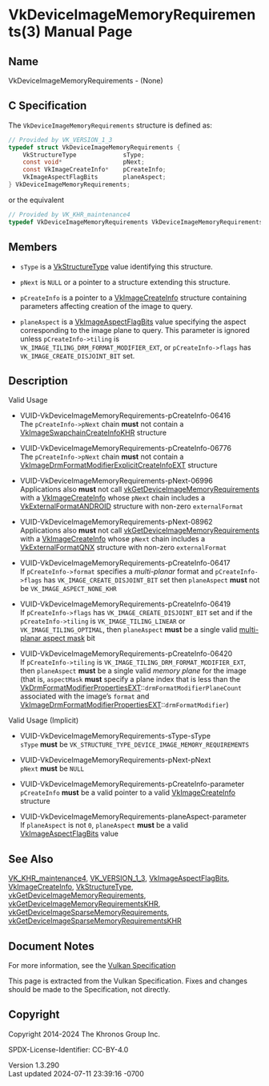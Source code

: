 # VkDeviceImageMemoryRequirements(3) Manual Page

## Name

VkDeviceImageMemoryRequirements - (None)



## <a href="#_c_specification" class="anchor"></a>C Specification

The `VkDeviceImageMemoryRequirements` structure is defined as:

``` c
// Provided by VK_VERSION_1_3
typedef struct VkDeviceImageMemoryRequirements {
    VkStructureType             sType;
    const void*                 pNext;
    const VkImageCreateInfo*    pCreateInfo;
    VkImageAspectFlagBits       planeAspect;
} VkDeviceImageMemoryRequirements;
```

or the equivalent

``` c
// Provided by VK_KHR_maintenance4
typedef VkDeviceImageMemoryRequirements VkDeviceImageMemoryRequirementsKHR;
```

## <a href="#_members" class="anchor"></a>Members

- `sType` is a [VkStructureType](https://registry.khronos.org/vulkan/specs/1.3-extensions/man/html/VkStructureType.html) value identifying
  this structure.

- `pNext` is `NULL` or a pointer to a structure extending this
  structure.

- `pCreateInfo` is a pointer to a
  [VkImageCreateInfo](https://registry.khronos.org/vulkan/specs/1.3-extensions/man/html/VkImageCreateInfo.html) structure containing
  parameters affecting creation of the image to query.

- `planeAspect` is a [VkImageAspectFlagBits](https://registry.khronos.org/vulkan/specs/1.3-extensions/man/html/VkImageAspectFlagBits.html)
  value specifying the aspect corresponding to the image plane to query.
  This parameter is ignored unless `pCreateInfo->tiling` is
  `VK_IMAGE_TILING_DRM_FORMAT_MODIFIER_EXT`, or `pCreateInfo->flags` has
  `VK_IMAGE_CREATE_DISJOINT_BIT` set.

## <a href="#_description" class="anchor"></a>Description

Valid Usage

- <a href="#VUID-VkDeviceImageMemoryRequirements-pCreateInfo-06416"
  id="VUID-VkDeviceImageMemoryRequirements-pCreateInfo-06416"></a>
  VUID-VkDeviceImageMemoryRequirements-pCreateInfo-06416  
  The `pCreateInfo->pNext` chain **must** not contain a
  [VkImageSwapchainCreateInfoKHR](https://registry.khronos.org/vulkan/specs/1.3-extensions/man/html/VkImageSwapchainCreateInfoKHR.html)
  structure

- <a href="#VUID-VkDeviceImageMemoryRequirements-pCreateInfo-06776"
  id="VUID-VkDeviceImageMemoryRequirements-pCreateInfo-06776"></a>
  VUID-VkDeviceImageMemoryRequirements-pCreateInfo-06776  
  The `pCreateInfo->pNext` chain **must** not contain a
  [VkImageDrmFormatModifierExplicitCreateInfoEXT](https://registry.khronos.org/vulkan/specs/1.3-extensions/man/html/VkImageDrmFormatModifierExplicitCreateInfoEXT.html)
  structure

- <a href="#VUID-VkDeviceImageMemoryRequirements-pNext-06996"
  id="VUID-VkDeviceImageMemoryRequirements-pNext-06996"></a>
  VUID-VkDeviceImageMemoryRequirements-pNext-06996  
  Applications also **must** not call
  [vkGetDeviceImageMemoryRequirements](https://registry.khronos.org/vulkan/specs/1.3-extensions/man/html/vkGetDeviceImageMemoryRequirements.html)
  with a [VkImageCreateInfo](https://registry.khronos.org/vulkan/specs/1.3-extensions/man/html/VkImageCreateInfo.html) whose `pNext` chain
  includes a [VkExternalFormatANDROID](https://registry.khronos.org/vulkan/specs/1.3-extensions/man/html/VkExternalFormatANDROID.html)
  structure with non-zero `externalFormat`

- <a href="#VUID-VkDeviceImageMemoryRequirements-pNext-08962"
  id="VUID-VkDeviceImageMemoryRequirements-pNext-08962"></a>
  VUID-VkDeviceImageMemoryRequirements-pNext-08962  
  Applications also **must** not call
  [vkGetDeviceImageMemoryRequirements](https://registry.khronos.org/vulkan/specs/1.3-extensions/man/html/vkGetDeviceImageMemoryRequirements.html)
  with a [VkImageCreateInfo](https://registry.khronos.org/vulkan/specs/1.3-extensions/man/html/VkImageCreateInfo.html) whose `pNext` chain
  includes a [VkExternalFormatQNX](https://registry.khronos.org/vulkan/specs/1.3-extensions/man/html/VkExternalFormatQNX.html) structure
  with non-zero `externalFormat`

- <a href="#VUID-VkDeviceImageMemoryRequirements-pCreateInfo-06417"
  id="VUID-VkDeviceImageMemoryRequirements-pCreateInfo-06417"></a>
  VUID-VkDeviceImageMemoryRequirements-pCreateInfo-06417  
  If `pCreateInfo->format` specifies a *multi-planar* format and
  `pCreateInfo->flags` has `VK_IMAGE_CREATE_DISJOINT_BIT` set then
  `planeAspect` **must** not be `VK_IMAGE_ASPECT_NONE_KHR`

- <a href="#VUID-VkDeviceImageMemoryRequirements-pCreateInfo-06419"
  id="VUID-VkDeviceImageMemoryRequirements-pCreateInfo-06419"></a>
  VUID-VkDeviceImageMemoryRequirements-pCreateInfo-06419  
  If `pCreateInfo->flags` has `VK_IMAGE_CREATE_DISJOINT_BIT` set and if
  the `pCreateInfo->tiling` is `VK_IMAGE_TILING_LINEAR` or
  `VK_IMAGE_TILING_OPTIMAL`, then `planeAspect` **must** be a single
  valid <a
  href="https://registry.khronos.org/vulkan/specs/1.3-extensions/html/vkspec.html#formats-planes-image-aspect"
  target="_blank" rel="noopener">multi-planar aspect mask</a> bit

- <a href="#VUID-VkDeviceImageMemoryRequirements-pCreateInfo-06420"
  id="VUID-VkDeviceImageMemoryRequirements-pCreateInfo-06420"></a>
  VUID-VkDeviceImageMemoryRequirements-pCreateInfo-06420  
  If `pCreateInfo->tiling` is `VK_IMAGE_TILING_DRM_FORMAT_MODIFIER_EXT`,
  then `planeAspect` **must** be a single valid *memory plane* for the
  image (that is, `aspectMask` **must** specify a plane index that is
  less than the
  [VkDrmFormatModifierPropertiesEXT](https://registry.khronos.org/vulkan/specs/1.3-extensions/man/html/VkDrmFormatModifierPropertiesEXT.html)::`drmFormatModifierPlaneCount`
  associated with the image’s `format` and
  [VkImageDrmFormatModifierPropertiesEXT](https://registry.khronos.org/vulkan/specs/1.3-extensions/man/html/VkImageDrmFormatModifierPropertiesEXT.html)::`drmFormatModifier`)

Valid Usage (Implicit)

- <a href="#VUID-VkDeviceImageMemoryRequirements-sType-sType"
  id="VUID-VkDeviceImageMemoryRequirements-sType-sType"></a>
  VUID-VkDeviceImageMemoryRequirements-sType-sType  
  `sType` **must** be
  `VK_STRUCTURE_TYPE_DEVICE_IMAGE_MEMORY_REQUIREMENTS`

- <a href="#VUID-VkDeviceImageMemoryRequirements-pNext-pNext"
  id="VUID-VkDeviceImageMemoryRequirements-pNext-pNext"></a>
  VUID-VkDeviceImageMemoryRequirements-pNext-pNext  
  `pNext` **must** be `NULL`

- <a href="#VUID-VkDeviceImageMemoryRequirements-pCreateInfo-parameter"
  id="VUID-VkDeviceImageMemoryRequirements-pCreateInfo-parameter"></a>
  VUID-VkDeviceImageMemoryRequirements-pCreateInfo-parameter  
  `pCreateInfo` **must** be a valid pointer to a valid
  [VkImageCreateInfo](https://registry.khronos.org/vulkan/specs/1.3-extensions/man/html/VkImageCreateInfo.html) structure

- <a href="#VUID-VkDeviceImageMemoryRequirements-planeAspect-parameter"
  id="VUID-VkDeviceImageMemoryRequirements-planeAspect-parameter"></a>
  VUID-VkDeviceImageMemoryRequirements-planeAspect-parameter  
  If `planeAspect` is not `0`, `planeAspect` **must** be a valid
  [VkImageAspectFlagBits](https://registry.khronos.org/vulkan/specs/1.3-extensions/man/html/VkImageAspectFlagBits.html) value

## <a href="#_see_also" class="anchor"></a>See Also

[VK_KHR_maintenance4](https://registry.khronos.org/vulkan/specs/1.3-extensions/man/html/VK_KHR_maintenance4.html),
[VK_VERSION_1_3](https://registry.khronos.org/vulkan/specs/1.3-extensions/man/html/VK_VERSION_1_3.html),
[VkImageAspectFlagBits](https://registry.khronos.org/vulkan/specs/1.3-extensions/man/html/VkImageAspectFlagBits.html),
[VkImageCreateInfo](https://registry.khronos.org/vulkan/specs/1.3-extensions/man/html/VkImageCreateInfo.html),
[VkStructureType](https://registry.khronos.org/vulkan/specs/1.3-extensions/man/html/VkStructureType.html),
[vkGetDeviceImageMemoryRequirements](https://registry.khronos.org/vulkan/specs/1.3-extensions/man/html/vkGetDeviceImageMemoryRequirements.html),
[vkGetDeviceImageMemoryRequirementsKHR](https://registry.khronos.org/vulkan/specs/1.3-extensions/man/html/vkGetDeviceImageMemoryRequirementsKHR.html),
[vkGetDeviceImageSparseMemoryRequirements](https://registry.khronos.org/vulkan/specs/1.3-extensions/man/html/vkGetDeviceImageSparseMemoryRequirements.html),
[vkGetDeviceImageSparseMemoryRequirementsKHR](https://registry.khronos.org/vulkan/specs/1.3-extensions/man/html/vkGetDeviceImageSparseMemoryRequirementsKHR.html)

## <a href="#_document_notes" class="anchor"></a>Document Notes

For more information, see the <a
href="https://registry.khronos.org/vulkan/specs/1.3-extensions/html/vkspec.html#VkDeviceImageMemoryRequirements"
target="_blank" rel="noopener">Vulkan Specification</a>

This page is extracted from the Vulkan Specification. Fixes and changes
should be made to the Specification, not directly.

## <a href="#_copyright" class="anchor"></a>Copyright

Copyright 2014-2024 The Khronos Group Inc.

SPDX-License-Identifier: CC-BY-4.0

Version 1.3.290  
Last updated 2024-07-11 23:39:16 -0700
